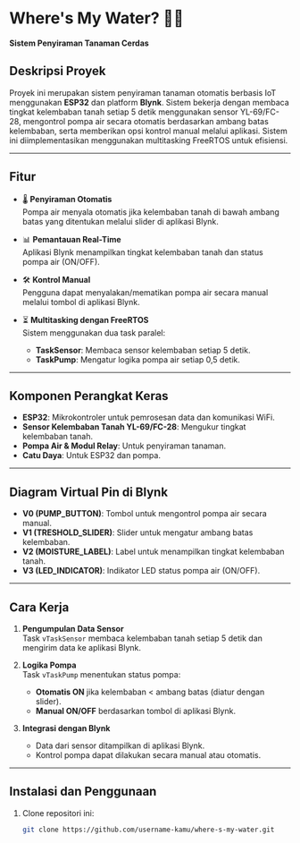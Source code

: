 # Where's My Water? 🌱💧  
**Sistem Penyiraman Tanaman Cerdas**

## Deskripsi Proyek  
Proyek ini merupakan sistem penyiraman tanaman otomatis berbasis IoT menggunakan **ESP32** dan platform **Blynk**. Sistem bekerja dengan membaca tingkat kelembaban tanah setiap 5 detik menggunakan sensor YL-69/FC-28, mengontrol pompa air secara otomatis berdasarkan ambang batas kelembaban, serta memberikan opsi kontrol manual melalui aplikasi. Sistem ini diimplementasikan menggunakan multitasking FreeRTOS untuk efisiensi.

---

## Fitur  
- 🌡️ **Penyiraman Otomatis**  
  Pompa air menyala otomatis jika kelembaban tanah di bawah ambang batas yang ditentukan melalui slider di aplikasi Blynk.  

- 📊 **Pemantauan Real-Time**  
  Aplikasi Blynk menampilkan tingkat kelembaban tanah dan status pompa air (ON/OFF).  

- 🛠️ **Kontrol Manual**  
  Pengguna dapat menyalakan/mematikan pompa air secara manual melalui tombol di aplikasi Blynk.  

- ⏳ **Multitasking dengan FreeRTOS**  
  Sistem menggunakan dua task paralel:  
  - **TaskSensor**: Membaca sensor kelembaban setiap 5 detik.  
  - **TaskPump**: Mengatur logika pompa air setiap 0,5 detik.  

---

## Komponen Perangkat Keras  
- **ESP32**: Mikrokontroler untuk pemrosesan data dan komunikasi WiFi.  
- **Sensor Kelembaban Tanah YL-69/FC-28**: Mengukur tingkat kelembaban tanah.  
- **Pompa Air & Modul Relay**: Untuk penyiraman tanaman.  
- **Catu Daya**: Untuk ESP32 dan pompa.  

---

## Diagram Virtual Pin di Blynk  
- **V0 (PUMP_BUTTON)**: Tombol untuk mengontrol pompa air secara manual.  
- **V1 (TRESHOLD_SLIDER)**: Slider untuk mengatur ambang batas kelembaban.  
- **V2 (MOISTURE_LABEL)**: Label untuk menampilkan tingkat kelembaban tanah.  
- **V3 (LED_INDICATOR)**: Indikator LED status pompa air (ON/OFF).  

---

## Cara Kerja  
1. **Pengumpulan Data Sensor**  
   Task `vTaskSensor` membaca kelembaban tanah setiap 5 detik dan mengirim data ke aplikasi Blynk.  

2. **Logika Pompa**  
   Task `vTaskPump` menentukan status pompa:  
   - **Otomatis ON** jika kelembaban < ambang batas (diatur dengan slider).  
   - **Manual ON/OFF** berdasarkan tombol di aplikasi Blynk.  

3. **Integrasi dengan Blynk**  
   - Data dari sensor ditampilkan di aplikasi Blynk.  
   - Kontrol pompa dapat dilakukan secara manual atau otomatis.  

---

## Instalasi dan Penggunaan  
1. Clone repositori ini:  
   ```bash
   git clone https://github.com/username-kamu/where-s-my-water.git
